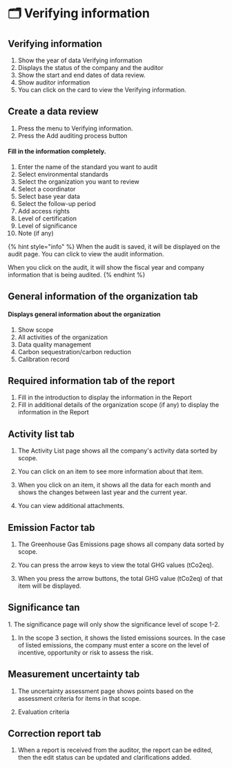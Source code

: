# 🗂️ Verifying information

## Verifying information





1. Show the year of data Verifying information&#x20;
2. Displays the status of the company and the auditor&#x20;
3. Show the start and end dates of data review.&#x20;
4. Show auditor information&#x20;
5. &#x20;You can click on the card to view the Verifying information.

## Create a data review





1. Press the menu to Verifying information.&#x20;
2. Press the Add auditing process button



#### Fill in the information completely.



1. Enter the name of the standard you want to audit
2. ﻿﻿﻿Select environmental standards
3. ﻿﻿﻿Select the organization you want to review
4. ﻿﻿﻿Select a coordinator
5. ﻿﻿﻿Select base year data
6. ﻿﻿﻿Select the follow-up period
7. ﻿﻿﻿Add access rights
8. ﻿﻿﻿Level of certification
9. ﻿﻿﻿Level of significance
10. ﻿﻿﻿﻿Note (if any)

{% hint style="info" %}
When the audit is saved, it will be displayed on the audit page. You can click to view the audit information.&#x20;

When you click on the audit, it will show the fiscal year and company information that is being audited.
{% endhint %}

##

## General information of the organization tab



#### Displays general information about the organization

1. Show scope
2. ﻿﻿﻿All activities of the organization
3. ﻿﻿﻿Data quality management
4. ﻿﻿﻿Carbon sequestration/carbon reduction
5. ﻿﻿﻿Calibration record



## Required information tab of the report





1. Fill in the introduction to display the information in the Report
2. Fill in additional details of the organization scope (if any) to display the information in the Report

## Activity list tab





1. The Activity List page shows all the company's activity data sorted by scope.&#x20;
2. You can click on an item to see more information about that item.





1. When you click on an item, it shows all the data for each month and shows the changes between last year and the current year.
2. You can view additional attachments.

## Emission Factor tab





1. The Greenhouse Gas Emissions page shows all company data sorted by scope.
2. ﻿﻿﻿You can press the arrow keys to view the total GHG values (tCo2eq).





1. When you press the arrow buttons, the total GHG value (tCo2eq) of that item will be displayed.

##

## Significance tan



1\. The significance page will only show the significance level of scope 1-2.







1. In the scope 3 section, it shows the listed emissions sources. In the case of listed emissions, the company must enter a score on the level of incentive, opportunity or risk to assess the risk.



## Measurement uncertainty tab





1. The uncertainty assessment page shows points based on the assessment criteria for items in that scope.





1. Evaluation criteria

## Correction report tab







1. When a report is received from the auditor, the report can be edited, then the edit status can be updated and clarifications added.
